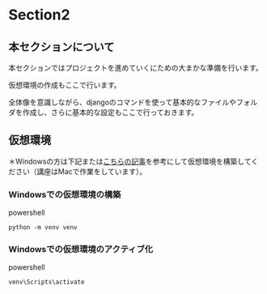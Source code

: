 # Section2

## 本セクションについて
本セクションではプロジェクトを進めていくにための大まかな準備を行います。

仮想環境の作成もここで行います。

全体像を意識しながら、djangoのコマンドを使って基本的なファイルやフォルダを作成し、さらに基本的な設定もここで行っておきます。


## 仮想環境

＊Windowsの方は下記または[こちらの記事](https://www.rabbitriver.page/ja/windows-venv/)を参考にして仮想環境を構築してください（講座はMacで作業をしています）。

### Windowsでの仮想環境の構築
powershell
```
python -m venv venv
```

### Windowsでの仮想環境のアクティブ化
powershell
```
venv\Scripts\activate
```
